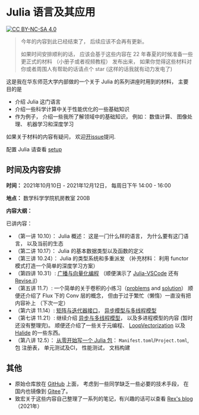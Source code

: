 # Julia 语言及其应用

[![CC BY-NC-SA 4.0][cc-by-nc-sa-image]][cc-by-nc-sa]

> 今年的内容到此已经结束了， 后续应该不会再有更新。
> 
> 如果时间安排顺利的话， 应该会基于这些内容在 22 年春夏的时候准备一些更正式的材料 （小册子或者视频教程） 发布出来， 如果你觉得这些材料对你或者周围人有帮助的话请点个 star (这样的话我就有动力发电了)

这是我在华东师范大学内部做的一个关于 Julia 的系列讲座时用到的材料， 主要目的是

- 介绍 Julia 这门语言
- 介绍一些科学计算中关于性能优化的一些基础知识
- 作为例子， 介绍一些我所了解领域中的基础知识， 例如： 数值计算、 图像处理、 机器学习和深度学习

如果关于材料的内容有疑问， 欢迎[开issue](https://github.com/johnnychen94/Julia_and_its_applications/issues/new)提问.

配置 Julia 请查看 [setup](setup.md)

## 时间及内容安排

**时间：** 2021年10月10日 - 2021年12月12日， 每周日下午 14:00 - 16:00

**地点：** 数学科学学院机房教室 200B

**内容大纲：**

已讲内容：

- （第一讲 10.10）： Julia 概述： 这是⼀⻔什么样的语⾔， 为什么要有这⻔语⾔， 以及当前的⽣态
- （第二讲 10.17）： Julia 的基本数据类型以及函数的定义
- （第三讲 10.24）： Julia 的类型系统和多重派发 （补充材料： 利用 functor 模式打造一个简单的深度学习方案）
- （第四讲 10.31）: [广播与向量化编程][4_1_broadcasting] （顺便演示了 [Julia-VSCode] 还有 [Revise.jl]）
- （第五讲 11.7）: 一个简单的关于卷积的小练习（[problems][workshop_problems] and [solution][workshop_solution]）
  顺便还介绍了 Flux 下的 Conv 层的概念， 但由于过于繁忙（懒惰）一直没有把内容补上 （下次一定）
- （第六讲 11.14）: [矩阵与迭代器接口][6_1_interfaces]， [异步模型与多线程模型][6_2_parallel_intro]
- （第七讲 11.21）: 继续介绍 [异步与多线程模型][6_2_parallel_intro]， 以及多进程模型的内容 (暂时还没有整理完)。
  顺便还介绍了一些关于元编程、 [LoopVectorization] 以及 [Halide][halide_scheduling] 的一些东西。
- （第八讲 12.5）： [从零开始写一个 Julia 包][8_package_workflow]： `Manifest.toml`/`Project.toml`, 包
  注册表， 单元测试及CI， 性能测试， 文档构建

## 其他

- 原始仓库放在 [GitHub](https://github.com/johnnychen94/Julia_and_its_applications) 上面， 考虑到一些同学缺乏一些必要的技术手段， 在国内也镜像到 [Gitee](https://gitee.com/JohnnyChen94/julia_and_its_application)了。
- 致宏关于这些内容自己整理了一系列的笔记，有兴趣的话可以查看 [Rex's blog](https://www.wzhecnu.xyz/tags/Julia/) （2021年）

<!-- urls -->

[4_1_broadcasting]: https://johnnychen94.github.io/Julia_and_its_applications/4_1_broadcasting.jl.html
[6_1_interfaces]: https://johnnychen94.github.io/Julia_and_its_applications/6_1_interfaces.jl.html
[workshop_problems]: https://johnnychen94.github.io/Julia_and_its_applications/5_1_workshop_problems.jl.html
[workshop_solution]: https://johnnychen94.github.io/Julia_and_its_applications/5_1_workshop_solution.jl.html
[6_2_parallel_intro]: https://johnnychen94.github.io/Julia_and_its_applications/6_2_parallel_intro.jl.html
[8_package_workflow]: https://johnnychen94.github.io/Julia_and_its_applications/8_package_workflow.jl.html
[LoopVectorization]: https://github.com/JuliaSIMD/LoopVectorization.jl
[halide_scheduling]: https://halide-lang.org/tutorials/tutorial_lesson_05_scheduling_1.html
[Julia-VSCode]: https://www.julia-vscode.org/
[Revise.jl]: https://github.com/timholy/Revise.jl
[cc-by-nc-sa]: https://creativecommons.org/licenses/by-nc-sa/4.0/deed.zh
[cc-by-nc-sa-image]: https://mirrors.creativecommons.org/presskit/buttons/80x15/svg/by-nc-sa.svg
